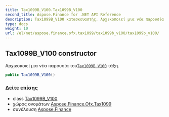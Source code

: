 ```yaml
---
title: Tax1099B_V100.Tax1099B_V100
second_title: Aspose.Finance for .NET API Reference
description: Tax1099B_V100 κατασκευαστής. Αρχικοποιεί μια νέα παρουσία τουTax1099B_V100 τάξη.
type: docs
weight: 10
url: /el/net/aspose.finance.ofx.tax1099/tax1099b_v100/tax1099b_v100/
---
```

## Tax1099B_V100 constructor

Αρχικοποιεί μια νέα παρουσία του[`Tax1099B_V100`](../) τάξη.

```csharp
public Tax1099B_V100()
```

### Δείτε επίσης

* class [Tax1099B_V100](../)
* χώρος ονομάτων [Aspose.Finance.Ofx.Tax1099](../../tax1099b_v100/)
* συνέλευση [Aspose.Finance](../../../)



